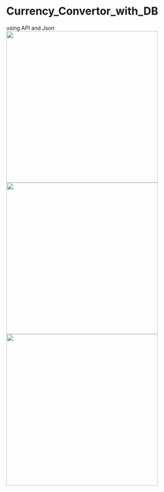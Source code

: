 # Currency_Convertor_with_DB
using API and Json
<img src=https://user-images.githubusercontent.com/81194285/147888065-b1b89a5c-94a5-43bd-a4b5-5edcf06d254c.png width="400" height="400">
<img src=https://user-images.githubusercontent.com/81194285/147888085-afb09361-5f40-4306-8562-6fe21db0f6c3.png width="400" height="400">
<img src=https://user-images.githubusercontent.com/81194285/147888097-cc995c10-ac27-46e0-8bb3-1593a37ba5dd.png width="400" height="400">
